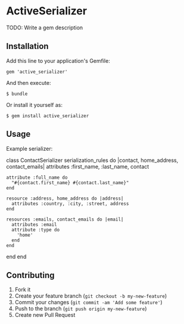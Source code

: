# ActiveSerializer

TODO: Write a gem description

## Installation

Add this line to your application's Gemfile:

    gem 'active_serializer'

And then execute:

    $ bundle

Or install it yourself as:

    $ gem install active_serializer

## Usage

Example serializer:

class ContactSerializer
  serialization_rules do |contact, home_address, contact_emails|
    attributes :first_name, :last_name, contact

    attribute :full_name do
      "#{contact.first_name} #{contact.last_name}"
    end

    resource :address, home_address do |address|
      attributes :country, :city, :street, address
    end

    resources :emails, contact_emails do |email|
      attributes :email
      attribute :type do
        'home'
      end
    end
  end
end

## Contributing

1. Fork it
2. Create your feature branch (`git checkout -b my-new-feature`)
3. Commit your changes (`git commit -am 'Add some feature'`)
4. Push to the branch (`git push origin my-new-feature`)
5. Create new Pull Request

